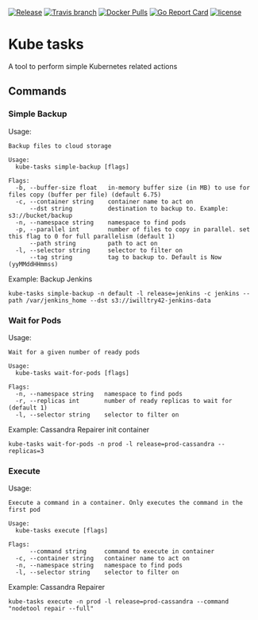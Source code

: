 [![Release](https://img.shields.io/github/release/iwilltry42/kube-tasks.svg)](https://github.com/iwilltry42/kube-tasks/releases)
[![Travis branch](https://img.shields.io/travis/iwilltry42/kube-tasks/master.svg)](https://travis-ci.org/iwilltry42/kube-tasks)
[![Docker Pulls](https://img.shields.io/docker/pulls/iwilltry42/kube-tasks.svg)](https://hub.docker.com/r/iwilltry42/kube-tasks/)
[![Go Report Card](https://goreportcard.com/badge/github.com/iwilltry42/kube-tasks)](https://goreportcard.com/report/github.com/iwilltry42/kube-tasks)
[![license](https://img.shields.io/github/license/iwilltry42/kube-tasks.svg)](https://github.com/iwilltry42/kube-tasks/blob/master/LICENSE)

# Kube tasks

A tool to perform simple Kubernetes related actions

## Commands

### Simple Backup

Usage:
```
Backup files to cloud storage

Usage:
  kube-tasks simple-backup [flags]

Flags:
  -b, --buffer-size float   in-memory buffer size (in MB) to use for files copy (buffer per file) (default 6.75)
  -c, --container string    container name to act on
      --dst string          destination to backup to. Example: s3://bucket/backup
  -n, --namespace string    namespace to find pods
  -p, --parallel int        number of files to copy in parallel. set this flag to 0 for full parallelism (default 1)
      --path string         path to act on
  -l, --selector string     selector to filter on
      --tag string          tag to backup to. Default is Now (yyMMddHHmmss)
```

Example: Backup Jenkins
```
kube-tasks simple-backup -n default -l release=jenkins -c jenkins --path /var/jenkins_home --dst s3://iwilltry42-jenkins-data
```

### Wait for Pods

Usage:
```
Wait for a given number of ready pods

Usage:
  kube-tasks wait-for-pods [flags]

Flags:
  -n, --namespace string   namespace to find pods
  -r, --replicas int       number of ready replicas to wait for (default 1)
  -l, --selector string    selector to filter on
```

Example: Cassandra Repairer init container
```
kube-tasks wait-for-pods -n prod -l release=prod-cassandra --replicas=3
```

### Execute

Usage:
```
Execute a command in a container. Only executes the command in the first pod

Usage:
  kube-tasks execute [flags]

Flags:
      --command string     command to execute in container
  -c, --container string   container name to act on
  -n, --namespace string   namespace to find pods
  -l, --selector string    selector to filter on
```

Example: Cassandra Repairer
```
kube-tasks execute -n prod -l release=prod-cassandra --command "nodetool repair --full"
```
